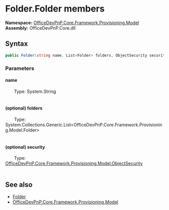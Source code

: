 # Folder.Folder members 
  

**Namespace:** [OfficeDevPnP.Core.Framework.Provisioning.Model](OfficeDevPnP.Core.Framework.Provisioning.Model.md)  
**Assembly:** OfficeDevPnP.Core.dll  
## Syntax
```C#
public Folder(string name, List<Folder> folders, ObjectSecurity security)
```
### Parameters
#### name  
&emsp;&emsp;Type: System.String  
&emsp;&emsp;  


#### (optional) folders  
&emsp;&emsp;Type: System.Collections.Generic.List<OfficeDevPnP.Core.Framework.Provisioning.Model.Folder>  
&emsp;&emsp;  


#### (optional) security  
&emsp;&emsp;Type: [OfficeDevPnP.Core.Framework.Provisioning.Model.ObjectSecurity](OfficeDevPnP.Core.Framework.Provisioning.Model.ObjectSecurity.md)  
&emsp;&emsp;  


## See also
- [Folder](OfficeDevPnP.Core.Framework.Provisioning.Model.Folder.md)
- [OfficeDevPnP.Core.Framework.Provisioning.Model](OfficeDevPnP.Core.Framework.Provisioning.Model.md)
